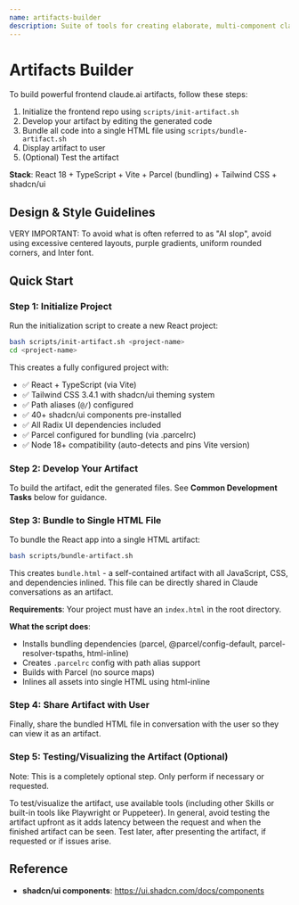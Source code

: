 ```yaml
---
name: artifacts-builder
description: Suite of tools for creating elaborate, multi-component claude.ai HTML artifacts using modern frontend web technologies (React, Tailwind CSS, shadcn/ui). Use for complex artifacts requiring state management, routing, or shadcn/ui components - not for simple single-file HTML/JSX artifacts.
---
```


# Artifacts Builder

To build powerful frontend claude.ai artifacts, follow these steps:
1. Initialize the frontend repo using `scripts/init-artifact.sh`
2. Develop your artifact by editing the generated code
3. Bundle all code into a single HTML file using `scripts/bundle-artifact.sh`
4. Display artifact to user
5. (Optional) Test the artifact

**Stack**: React 18 + TypeScript + Vite + Parcel (bundling) + Tailwind CSS + shadcn/ui

## Design & Style Guidelines

VERY IMPORTANT: To avoid what is often referred to as "AI slop", avoid using excessive centered layouts, purple gradients, uniform rounded corners, and Inter font.

## Quick Start

### Step 1: Initialize Project

Run the initialization script to create a new React project:
```bash
bash scripts/init-artifact.sh <project-name>
cd <project-name>
```

This creates a fully configured project with:
- ✅ React + TypeScript (via Vite)
- ✅ Tailwind CSS 3.4.1 with shadcn/ui theming system
- ✅ Path aliases (`@/`) configured
- ✅ 40+ shadcn/ui components pre-installed
- ✅ All Radix UI dependencies included
- ✅ Parcel configured for bundling (via .parcelrc)
- ✅ Node 18+ compatibility (auto-detects and pins Vite version)

### Step 2: Develop Your Artifact

To build the artifact, edit the generated files. See **Common Development Tasks** below for guidance.

### Step 3: Bundle to Single HTML File

To bundle the React app into a single HTML artifact:
```bash
bash scripts/bundle-artifact.sh
```

This creates `bundle.html` - a self-contained artifact with all JavaScript, CSS, and dependencies inlined. This file can be directly shared in Claude conversations as an artifact.

**Requirements**: Your project must have an `index.html` in the root directory.

**What the script does**:
- Installs bundling dependencies (parcel, @parcel/config-default, parcel-resolver-tspaths, html-inline)
- Creates `.parcelrc` config with path alias support
- Builds with Parcel (no source maps)
- Inlines all assets into single HTML using html-inline

### Step 4: Share Artifact with User

Finally, share the bundled HTML file in conversation with the user so they can view it as an artifact.

### Step 5: Testing/Visualizing the Artifact (Optional)

Note: This is a completely optional step. Only perform if necessary or requested.

To test/visualize the artifact, use available tools (including other Skills or built-in tools like Playwright or Puppeteer). In general, avoid testing the artifact upfront as it adds latency between the request and when the finished artifact can be seen. Test later, after presenting the artifact, if requested or if issues arise.

## Reference

- **shadcn/ui components**: https://ui.shadcn.com/docs/components